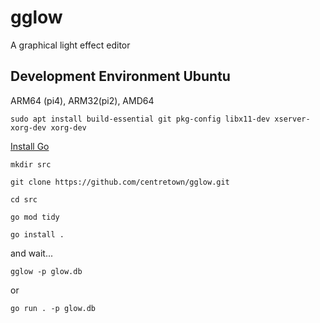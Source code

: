 # gglow
A graphical light effect editor

## Development Environment Ubuntu
ARM64 (pi4), ARM32(pi2), AMD64 

`sudo apt install build-essential git pkg-config libx11-dev xserver-xorg-dev xorg-dev`

[Install Go](https://go.dev/doc/install)

`mkdir src`

`git clone https://github.com/centretown/gglow.git`

`cd src`

`go mod tidy`

`go install .`

and wait...

`gglow -p glow.db`

or 

`go run . -p glow.db`


